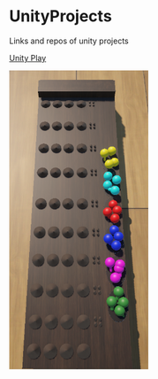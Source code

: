 # UnityProjects
Links and repos of unity projects

[Unity Play](https://play.unity.com/en/user/fd15ddf6-763c-4d80-ad65-49cfb2a75611)

<img src="https://github.com/mdogan89/UnityProjects/blob/master/Ekran%20g%C3%B6r%C3%BCnt%C3%BCs%C3%BC%202025-01-14%20052552(1).png" alt="Mastermind" width="50%" height="auto">
